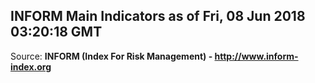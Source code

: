 ## INFORM Main Indicators as of Fri, 08 Jun 2018 03:20:18 GMT

Source: **INFORM (Index For Risk Management) - http://www.inform-index.org**